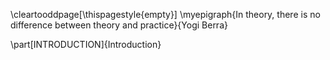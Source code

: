 \cleartooddpage[\thispagestyle{empty}]
\myepigraph{In theory, there is no difference between theory and 
practice}{Yogi Berra}

\part[INTRODUCTION]{Introduction}



